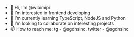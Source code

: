 - 👋 Hi, I’m @wibimipi
- 👀 I’m interested in frontend developing
- 🌱 I’m currently learning TypeScript, NodeJS and Python
- 💞️ I’m looking to collaborate on interesting projects
- 📫 How to reach me: tg - @sgdnslnc, twitter - @sgdnslnc

<!---
wibimipi/wibimipi is a ✨ special ✨ repository because its `README.md` (this file) appears on your GitHub profile.
You can click the Preview link to take a look at your changes.
--->

